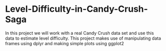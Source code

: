 # Level-Difficulty-in-Candy-Crush-Saga
In this project we will work with a real Candy Crush data set and use this data to estimate level difficulty. This project makes use of manipulating data frames using dplyr and making simple plots using ggplot2
